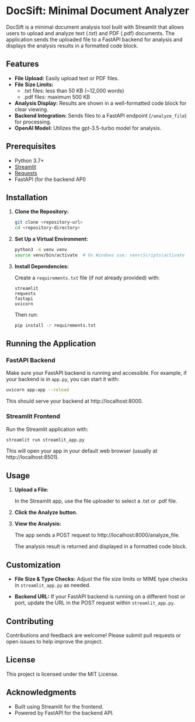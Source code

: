 # DocSift: Minimal Document Analyzer

DocSift is a minimal document analysis tool built with Streamlit that allows users to upload and analyze text (.txt) and PDF (.pdf) documents. The application sends the uploaded file to a FastAPI backend for analysis and displays the analysis results in a formatted code block.

## Features

- **File Upload:** Easily upload text or PDF files.
- **File Size Limits:** 
  - .txt files: less than 50 KB (~12,000 words)
  - .pdf files: maximum 500 KB
- **Analysis Display:** Results are shown in a well-formatted code block for clear viewing.
- **Backend Integration:** Sends files to a FastAPI endpoint (`/analyze_file`) for processing.
- **OpenAI Model:** Utilizes the gpt-3.5-turbo model for analysis.

## Prerequisites

- Python 3.7+
- [Streamlit](https://streamlit.io/)
- [Requests](https://pypi.org/project/requests/)
- FastAPI (for the backend API)

## Installation

1. **Clone the Repository:**

   ```bash
   git clone <repository-url>
   cd <repository-directory>
   ```

2. **Set Up a Virtual Environment:**

   ```bash
   python3 -m venv venv
   source venv/bin/activate  # On Windows use: venv\Scripts\activate
   ```

3. **Install Dependencies:**

   Create a `requirements.txt` file (if not already provided) with:

   ```text
   streamlit
   requests
   fastapi
   uvicorn
   ```

   Then run:

   ```bash
   pip install -r requirements.txt
   ```

## Running the Application

### FastAPI Backend

Make sure your FastAPI backend is running and accessible. For example, if your backend is in `app.py`, you can start it with:

```bash
uvicorn app:app --reload
```

This should serve your backend at http://localhost:8000.

### Streamlit Frontend

Run the Streamlit application with:

```bash
streamlit run streamlit_app.py
```

This will open your app in your default web browser (usually at http://localhost:8501).

## Usage

1. **Upload a File:**

   In the Streamlit app, use the file uploader to select a .txt or .pdf file.

2. **Click the Analyze button.**

3. **View the Analysis:**

   The app sends a POST request to http://localhost:8000/analyze_file.

   The analysis result is returned and displayed in a formatted code block.

## Customization

- **File Size & Type Checks:**
  Adjust the file size limits or MIME type checks in `streamlit_app.py` as needed.

- **Backend URL:**
  If your FastAPI backend is running on a different host or port, update the URL in the POST request within `streamlit_app.py`.

## Contributing

Contributions and feedback are welcome! Please submit pull requests or open issues to help improve the project.

## License

This project is licensed under the MIT License.

## Acknowledgments

- Built using Streamlit for the frontend.
- Powered by FastAPI for the backend API.